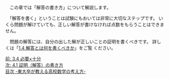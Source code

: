 <!--
4. 解答を書く -東大卒が教える高校数学の考え方-
-->
　この章では「解答の書き方」について解説します。

　「解答を書く」ということは試験にもおいては非常に大切なステップです。
いくら問題が解けていても、正しい解答が書けなければ点数をもらうことはできません。

　問題の解答には、自分の出した解が正しいことの証明を書くべきです。
詳しくは「[1.4 解答とは何を書くべきか](http://tarukosu.hatenablog.com/entry/2016/07/09/103941)」をご覧
ください。

[前: 3.4 必要×十分](http://tarukosu.hatenablog.com/entry/2016/07/24/221526)    
[次: 4.1 証明（解答）の書き方](http://tarukosu.hatenablog.com/entry/2016/09/23/122753)  
[目次 -東大卒が教える高校数学の考え方-](http://tarukosu.hatenablog.com/entry/2016/07/08/123511)  

